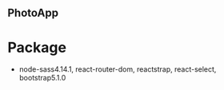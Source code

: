 ## PhotoApp

# Package

- node-sass4.14.1, react-router-dom, reactstrap, react-select, bootstrap5.1.0
